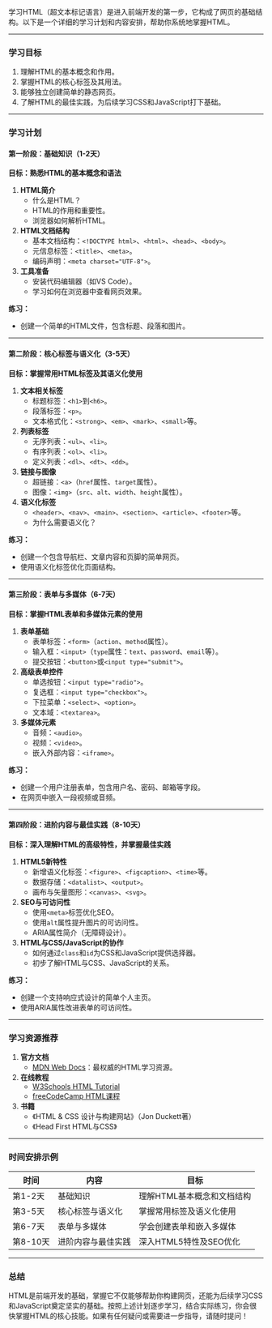 学习HTML（超文本标记语言）是进入前端开发的第一步，它构成了网页的基础结构。以下是一个详细的学习计划和内容安排，帮助你系统地掌握HTML。

---

### **学习目标**
1. 理解HTML的基本概念和作用。
2. 掌握HTML的核心标签及其用法。
3. 能够独立创建简单的静态网页。
4. 了解HTML的最佳实践，为后续学习CSS和JavaScript打下基础。

---

### **学习计划**
#### **第一阶段：基础知识（1-2天）**
**目标：熟悉HTML的基本概念和语法**
1. **HTML简介**
   - 什么是HTML？
   - HTML的作用和重要性。
   - 浏览器如何解析HTML。
2. **HTML文档结构**
   - 基本文档结构：`<!DOCTYPE html>`、`<html>`、`<head>`、`<body>`。
   - 元信息标签：`<title>`、`<meta>`。
   - 编码声明：`<meta charset="UTF-8">`。
3. **工具准备**
   - 安装代码编辑器（如VS Code）。
   - 学习如何在浏览器中查看网页效果。

**练习：**
- 创建一个简单的HTML文件，包含标题、段落和图片。

---

#### **第二阶段：核心标签与语义化（3-5天）**
**目标：掌握常用HTML标签及其语义化使用**
1. **文本相关标签**
   - 标题标签：`<h1>`到`<h6>`。
   - 段落标签：`<p>`。
   - 文本格式化：`<strong>`、`<em>`、`<mark>`、`<small>`等。
2. **列表标签**
   - 无序列表：`<ul>`、`<li>`。
   - 有序列表：`<ol>`、`<li>`。
   - 定义列表：`<dl>`、`<dt>`、`<dd>`。
3. **链接与图像**
   - 超链接：`<a>`（`href`属性、`target`属性）。
   - 图像：`<img>`（`src`、`alt`、`width`、`height`属性）。
4. **语义化标签**
   - `<header>`、`<nav>`、`<main>`、`<section>`、`<article>`、`<footer>`等。
   - 为什么需要语义化？

**练习：**
- 创建一个包含导航栏、文章内容和页脚的简单网页。
- 使用语义化标签优化页面结构。

---

#### **第三阶段：表单与多媒体（6-7天）**
**目标：掌握HTML表单和多媒体元素的使用**
1. **表单基础**
   - 表单标签：`<form>`（`action`、`method`属性）。
   - 输入框：`<input>`（`type`属性：`text`、`password`、`email`等）。
   - 提交按钮：`<button>`或`<input type="submit">`。
2. **高级表单控件**
   - 单选按钮：`<input type="radio">`。
   - 复选框：`<input type="checkbox">`。
   - 下拉菜单：`<select>`、`<option>`。
   - 文本域：`<textarea>`。
3. **多媒体元素**
   - 音频：`<audio>`。
   - 视频：`<video>`。
   - 嵌入外部内容：`<iframe>`。

**练习：**
- 创建一个用户注册表单，包含用户名、密码、邮箱等字段。
- 在网页中嵌入一段视频或音频。

---

#### **第四阶段：进阶内容与最佳实践（8-10天）**
**目标：深入理解HTML的高级特性，并掌握最佳实践**
1. **HTML5新特性**
   - 新增语义化标签：`<figure>`、`<figcaption>`、`<time>`等。
   - 数据存储：`<datalist>`、`<output>`。
   - 画布与矢量图形：`<canvas>`、`<svg>`。
2. **SEO与可访问性**
   - 使用`<meta>`标签优化SEO。
   - 使用`alt`属性提升图片的可访问性。
   - ARIA属性简介（无障碍设计）。
3. **HTML与CSS/JavaScript的协作**
   - 如何通过`class`和`id`为CSS和JavaScript提供选择器。
   - 初步了解HTML与CSS、JavaScript的关系。

**练习：**
- 创建一个支持响应式设计的简单个人主页。
- 使用ARIA属性改进表单的可访问性。

---

### **学习资源推荐**
1. **官方文档**
   - [MDN Web Docs](https://developer.mozilla.org/zh-CN/docs/Web/HTML)：最权威的HTML学习资源。
2. **在线教程**
   - [W3Schools HTML Tutorial](https://www.w3schools.com/html/)
   - [freeCodeCamp HTML课程](https://www.freecodecamp.org/)
3. **书籍**
   - 《HTML & CSS 设计与构建网站》（Jon Duckett著）
   - 《Head First HTML与CSS》

---

### **时间安排示例**
| 时间       | 内容                         | 目标                           |
|------------|------------------------------|--------------------------------|
| 第1-2天    | 基础知识                     | 理解HTML基本概念和文档结构     |
| 第3-5天    | 核心标签与语义化             | 掌握常用标签及语义化使用       |
| 第6-7天    | 表单与多媒体                 | 学会创建表单和嵌入多媒体       |
| 第8-10天   | 进阶内容与最佳实践           | 深入HTML5特性及SEO优化         |

---

### **总结**
HTML是前端开发的基础，掌握它不仅能够帮助你构建网页，还能为后续学习CSS和JavaScript奠定坚实的基础。按照上述计划逐步学习，结合实际练习，你会很快掌握HTML的核心技能。如果有任何疑问或需要进一步指导，请随时提问！